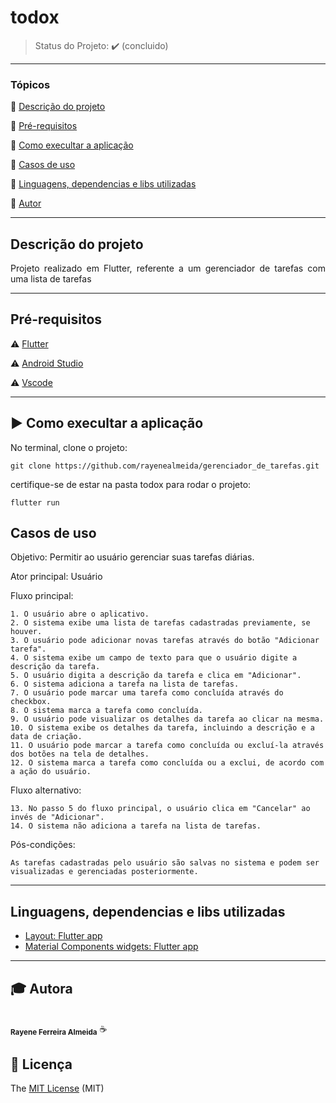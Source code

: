 # todox

> Status do Projeto: :heavy_check_mark: (concluido)
---

### Tópicos 

:small_blue_diamond: [Descrição do projeto](#-descrição-do-projeto)

:small_blue_diamond: [Pré-requisitos](#-pré-requisitos)

:small_blue_diamond: [Como execultar a aplicação](#-como-execultar-a-aplicação)

:small_blue_diamond: [Casos de uso](#-casos-de-uso)

:small_blue_diamond: [Linguagens, dependencias e libs utilizadas](#-linguagens-dependencias-e-libs-utilizadas)

:small_blue_diamond: [Autor](#-autor)

--- 

## Descrição do projeto 

<p align="justify">
  Projeto realizado em Flutter, referente a um gerenciador de tarefas com uma lista de tarefas

</p>


---

## Pré-requisitos

:warning: [Flutter](https://flutter.dev/docs/get-started/install)

:warning: [Android Studio](https://developer.android.com/studio)

:warning: [Vscode](https://code.visualstudio.com/download)

---

## ▶️ Como execultar a aplicação

No terminal, clone o projeto: 

```
git clone https://github.com/rayenealmeida/gerenciador_de_tarefas.git
```
certifique-se de estar na pasta todox para rodar o projeto:

```
flutter run
```

## Casos de uso

Objetivo: Permitir ao usuário gerenciar suas tarefas diárias.

Ator principal: Usuário

Fluxo principal:

    1. O usuário abre o aplicativo.
    2. O sistema exibe uma lista de tarefas cadastradas previamente, se houver.
    3. O usuário pode adicionar novas tarefas através do botão "Adicionar tarefa".
    4. O sistema exibe um campo de texto para que o usuário digite a descrição da tarefa.
    5. O usuário digita a descrição da tarefa e clica em "Adicionar".
    6. O sistema adiciona a tarefa na lista de tarefas.
    7. O usuário pode marcar uma tarefa como concluída através do checkbox.
    8. O sistema marca a tarefa como concluída.
    9. O usuário pode visualizar os detalhes da tarefa ao clicar na mesma.
    10. O sistema exibe os detalhes da tarefa, incluindo a descrição e a data de criação.
    11. O usuário pode marcar a tarefa como concluída ou excluí-la através dos botões na tela de detalhes.
    12. O sistema marca a tarefa como concluída ou a exclui, de acordo com a ação do usuário.

Fluxo alternativo:

    13. No passo 5 do fluxo principal, o usuário clica em "Cancelar" ao invés de "Adicionar".
    14. O sistema não adiciona a tarefa na lista de tarefas.

Pós-condições:

    As tarefas cadastradas pelo usuário são salvas no sistema e podem ser visualizadas e gerenciadas posteriormente.

---

## Linguagens, dependencias e libs utilizadas

- [Layout: Flutter app](https://docs.flutter.dev/ui/layout)
- [Material Components widgets: Flutter app](https://docs.flutter.dev/ui/widgets/material)


---

## 🎓 Autora

 <br />
 <sub><b>Rayene Ferreira Almeida</b></sub> ☕
 <br />



## 📝 Licença 

The [MIT License](https://github.com/AndersonD-art/tasksmobx/commit/64a80024d73a84de3b5a21dfe15dad5fd4c10c7c) (MIT)

